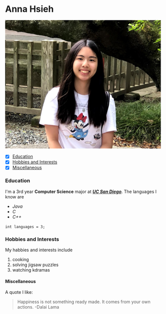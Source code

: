 # Anna Hsieh
![me](IMG_0735.jpg)
- [x] [Education](https://github.com/annahsieh/PagesProject/blob/markdown/index.md#education)
- [x] [Hobbies and Interests](https://github.com/annahsieh/PagesProject/blob/markdown/index.md#hobbies-and-interests)
- [x] [Miscellaneous](https://github.com/annahsieh/PagesProject/blob/markdown/index.md#miscellaneous)
### Education
I'm a 3rd year **Computer Science** major at [***UC San Diego***](https://ucsd.edu/). 
The languages I know are 
- *Java*
- *C*
- *C++*

```int languages = 3;```
### Hobbies and Interests
My habbies and interests include
1. cooking
2. solving jigsaw puzzles
3. watching kdramas
#### Miscellaneous
A quote I like:
> Happiness is not something ready made. It comes from your own actions. -Dalai Lama
